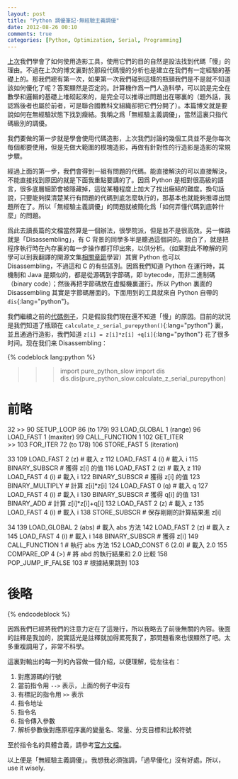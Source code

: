```yaml
---
layout: post
title: "Python 調優筆記·無經驗主義調優"
date: 2012-08-26 00:10
comments: true
categories: [Python, Optimization, Serial, Programming]
---
```


[上次](http://conanchou.github.com/blog/Optimization/Programming/Python/Serial/2012/07/25/python-optimization-2-profiling/)我們學會了如何使用造影工具，使用它們的目的自然是設法找到代碼「慢」的理由。不過在上次的博文裏對於那段代碼慢的分析也是建立在我們有一定經驗的基礎上的。那我們總有第一次，如果第一次我們碰到這樣的瓶頸我們是不是就不知道該如何優化了呢？答案顯然是否定的。計算機作爲一門人造科學，可以說是完全在數學和邏輯的基礎上堆砌起來的，是完全可以推導出問題出在哪裏的（題外話，我認爲後者也屬於前者，可是聯合國教科文組織卻把它們分開了）。本篇博文就是要說如何在無經驗狀態下找到癥結。我稱之爲「無經驗主義調優」，當然這裏只指代碼級別的調優。<!--more-->

我們要做的第一步就是學會使用代碼造影，上次我們討論的幾個工具並不是你每次每個都要使用，但是先做大範圍的模塊造影，再做有針對性的行造影是造影的常規步驟。

經過上面的第一步，我們會得到一組有問題的代碼。能直接解決的可以直接解決，不能直接找到原因的就是下面我重點要講的了。因爲 Python 是相對很高級的語言，很多底層細節會被隱藏掉，這從某種程度上加大了找出癥結的難度。換句話說，只要能夠摸清楚某行有問題的代碼到底怎麼執行的，那基本也就能夠推導出問題所在了。所以「無經驗主義調優」的問題就被簡化爲「如何弄懂代碼到底幹什麼」的問題。

爲此去讀長篇的文檔當然算是一個辦法，很學院派，但是並不是很高效。另一條路就是「Disassembling」，有 C 背景的同學多半是聽過這個詞的。說白了，就是把程序執行時在內存裏的每一步操作都打印出來，以供分析。（如果對此不瞭解的同學可以到我翻譯的開源文集[相關章節](http://www.conanblog.me/Unix-as-IDE-CN/html/compiling.html#id3)學習）其實 Python 也可以 Disassembling，不過這和 C 的有些區別。因爲我們知道 Python 在運行時，其機制和 Java 是類似的，都是從源碼到字節碼，即
bytecode，而非二進制碼（binary code）；然後再把字節碼放在虛擬機裏運行。所以 Python 裏面的 Disassembling 其實是字節碼層面的。下面用到的工具就來自 Python 自帶的 `dis`{:lang="python"}。

我們繼續之前的[代碼例子](https://raw.github.com/ianozsvald/HighPerformancePython_PyCon2012/master/mandelbrot/pure_python/pure_python_slow.py)，只是假設我們現在還不知道「慢」的原因。目前的狀況是我們知道了瓶頸在 `calculate_z_serial_purepython()`{:lang="python"} 裏，並且通過行造影，我們知道 `z[i] = z[i]*z[i] +q[i]`{:lang="python"} 花了很多时间。现在我们来 Disassembling：

{% codeblock lang:python %}
>>> import pure_python_slow
>>> import dis
>>> dis.dis(pure_python_slow.calculate_z_serial_purepython)
# 前略
 
 32     >>   90 SETUP_LOOP              86 (to 179)
             93 LOAD_GLOBAL              1 (range)
             96 LOAD_FAST                1 (maxiter)
             99 CALL_FUNCTION            1
            102 GET_ITER            
        >>  103 FOR_ITER                72 (to 178)
            106 STORE_FAST               5 (iteration)

 33         109 LOAD_FAST                2 (z)   # 載入 z
            112 LOAD_FAST                4 (i)   # 載入 i
            115 BINARY_SUBSCR                    # 獲得 z[i] 的值
            116 LOAD_FAST                2 (z)   # 載入 z
            119 LOAD_FAST                4 (i)   # 載入 i
            122 BINARY_SUBSCR                    # 獲得 z[i] 的值
            123 BINARY_MULTIPLY                  # 計算 z[i]*z[i]
            124 LOAD_FAST                0 (q)   # 載入 q
            127 LOAD_FAST                4 (i)   # 載入 i
            130 BINARY_SUBSCR                    # 獲得 q[i] 的值
            131 BINARY_ADD                       # 計算 z[i]*z[i]+q[i]
            132 LOAD_FAST                2 (z)   # 載入 z
            135 LOAD_FAST                4 (i)   # 載入 i
            138 STORE_SUBSCR                     # 保存剛剛的計算結果進 z[i]

 34         139 LOAD_GLOBAL              2 (abs) # 載入 abs 方法
            142 LOAD_FAST                2 (z)   # 載入 z
            145 LOAD_FAST                4 (i)   # 載入 i
            148 BINARY_SUBSCR                    # 獲得 z[i]
            149 CALL_FUNCTION            1       # 執行 abs 方法
            152 LOAD_CONST               6 (2.0) # 載入 2.0
            155 COMPARE_OP               4 (>)   # 將 abd 的執行結果和 2.0 比較
            158 POP_JUMP_IF_FALSE      103       # 根據結果跳到 103

# 後略
{% endcodeblock %}

因爲我們已經將我們的注意力定在了這幾行，所以我略去了前後無關的內容。後面的註釋是我加的，說實話光是註釋就加得累死我了，那問題看來也很顯然了吧。太多重複調用了，非常不科學。

這裏對輸出的每一列的內容做一個介紹，以便理解，從左往右：

1. 對應源碼的行號
2. 當前指令用 `-->` 表示，上面的例子中沒有
3. 有標記的指令用 `>>` 表示
4. 指令地址
5. 指令名
6. 指令傳入參數
7. 解析參數後對應原程序裏的變量名、常量、分支目標和比較符號

至於指令名的具體含義，請參考[官方文檔](http://docs.python.org/library/dis.html#python-bytecode-instructions)。

以上便是「無經驗主義調優」。我想我必須強調，「過早優化」沒有好處。所以，use it wisely.
